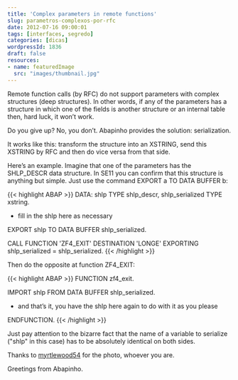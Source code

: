 ```yaml
---
title: 'Complex parameters in remote functions'
slug: parametros-complexos-por-rfc
date: 2012-07-16 09:00:01
tags: [interfaces, segredo]
categories: [dicas]
wordpressId: 1836
draft: false
resources:
- name: featuredImage
  src: "images/thumbnail.jpg"
---
```

Remote function calls (by RFC) do not support parameters with complex structures (deep structures). In other words, if any of the parameters has a structure in which one of the fields is another structure or an internal table then, hard luck, it won’t work.

Do you give up? No, you don’t. Abapinho provides the solution: serialization.

<!--more-->

It works like this: transform the structure into an XSTRING, send this XSTRING by RFC and then do vice versa from that side.

Here’s an example. Imagine that one of the parameters has the SHLP_DESCR data structure. In SE11 you can confirm that this structure is anything but simple. Just use the command EXPORT a TO DATA BUFFER b:


{{< highlight ABAP >}}
DATA: shlp TYPE shlp_descr,
          shlp_serialized TYPE xstring.

* fill in the shlp here as necessary

EXPORT shlp TO DATA BUFFER shlp_serialized.

CALL FUNCTION 'ZF4_EXIT'
  DESTINATION 'LONGE'
  EXPORTING
    shlp_serialized     = shlp_serialized.
{{< /highlight >}}

Then do the opposite at function ZF4_EXIT:


{{< highlight ABAP >}}
FUNCTION zf4_exit.

  IMPORT shlp FROM DATA BUFFER shlp_serialized.
  
*  and that’s it, you have the shlp here again to do with it as you please 

ENDFUNCTION.
{{< /highlight >}}

Just pay attention to the bizarre fact that the name of a variable to serialize ("shlp" in this case) has to be absolutely identical on both sides.

Thanks to [myrtlewood54][1] for the photo, whoever you are.

Greetings from Abapinho.

   [1]: http://www.flickr.com/photos/myrtlewoodfactoryoutlet/2547022024/
